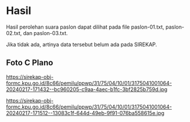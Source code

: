 # Hasil

Hasil perolehan suara paslon dapat dilihat pada file paslon-01.txt, paslon-02.txt, dan paslon-03.txt.

Jika tidak ada, artinya data tersebut belum ada pada SIREKAP.

## Foto C Plano

https://sirekap-obj-formc.kpu.go.id/8c66/pemilu/ppwp/31/75/04/10/01/3175041001064-20240217-171432--bc960205-c9aa-4aec-b1fc-3bf2825b759d.jpg

https://sirekap-obj-formc.kpu.go.id/8c66/pemilu/ppwp/31/75/04/10/01/3175041001064-20240217-171512--13083c1f-644d-49eb-9f91-076ba558615e.jpg
